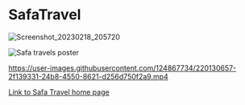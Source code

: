 # SafaTravel
![Screenshot_20230218_205720](https://user-images.githubusercontent.com/124867734/219874137-f023ca22-a727-4821-b208-067eede391ef.jpg)

![Safa travels poster](https://user-images.githubusercontent.com/124867734/219876450-fa19de0e-22b5-4aa2-8858-7c2bd1867ea0.jpg)

https://user-images.githubusercontent.com/124867734/220130657-2f139331-24b8-4550-8621-d256d750f2a9.mp4

[Link to Safa Travel home page](https://ayaansiddiq.github.io/SafaTravel/Index.html.html)

